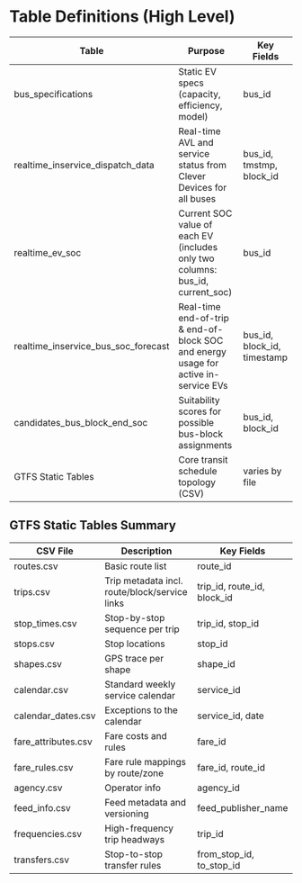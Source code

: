 
# Table Definitions (High Level)

| Table                               | Purpose                                                   | Key Fields                      |
|------------------------------------|-----------------------------------------------------------|---------------------------------|
| bus_specifications                 | Static EV specs (capacity, efficiency, model)             | bus_id                          |
| realtime_inservice_dispatch_data   | Real-time AVL and service status from Clever Devices for all buses      | bus_id, tmstmp, block_id        |
| realtime_ev_soc   | Current SOC value of each EV (includes only two columns: bus_id, current_soc)      | bus_id        |
| realtime_inservice_bus_soc_forecast| Real-time end-of-trip & end-of-block SOC and energy usage for active in-service EVs| bus_id, block_id, timestamp     |
| candidates_bus_block_end_soc       | Suitability scores for possible bus-block assignments     | bus_id, block_id                |
| GTFS Static Tables                | Core transit schedule topology (CSV)                      | varies by file               |

## GTFS Static Tables Summary

| CSV File           | Description                                   | Key Fields                    |
|--------------------|-----------------------------------------------|-------------------------------|
| routes.csv         | Basic route list                              | route_id                      |
| trips.csv          | Trip metadata incl. route/block/service links | trip_id, route_id, block_id   |
| stop_times.csv     | Stop-by-stop sequence per trip                | trip_id, stop_id              |
| stops.csv          | Stop locations                                | stop_id                       |
| shapes.csv         | GPS trace per shape                           | shape_id                      |
| calendar.csv       | Standard weekly service calendar              | service_id                    |
| calendar_dates.csv | Exceptions to the calendar                    | service_id, date              |
| fare_attributes.csv| Fare costs and rules                          | fare_id                       |
| fare_rules.csv     | Fare rule mappings by route/zone              | fare_id, route_id             |
| agency.csv         | Operator info                                 | agency_id                     |
| feed_info.csv      | Feed metadata and versioning                  | feed_publisher_name           |
| frequencies.csv    | High-frequency trip headways                  | trip_id                       |
| transfers.csv      | Stop-to-stop transfer rules                   | from_stop_id, to_stop_id      |
